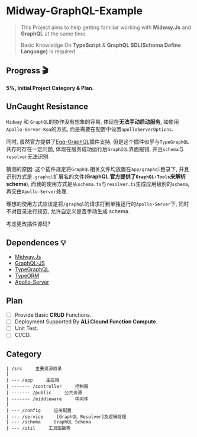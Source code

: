 # Midway-GraphQL-Example

> This Project aims to help getting familiar working with **Midway.Js** and **GraphQL** at the same time.
>
> Basic Knowledge On **TypeScript** & **GraphQL SDL(Schema Define Language)** is required.

## Progress 🎬

**5%, Initial Project Category & Plan.**

## UnCaught Resistance

`Midway` 和 `GraphQL`的协作没有想象的容易, 体现在**无法手动启动服务**, 如使用`Apollo-Server-Koa`的方式, 而是需要在配置中设置`apolloServerOptions`.

同时, 虽然官方提供了[Egg-GraphQL](https://github.com/eggjs/egg-graphql)插件支持, 但是这个插件似乎与`TypeGraphQL`共存时存在一定问题, 体现在服务成功运行后`GraphIQL`界面报错, 并且`schema`与`resolver`无法识别.

猜测的原因: 这个插件规定将`GraphQL`相关文件均放置在`app/graphql`目录下, 并且识别方式是`.graphql`扩展名的文件(**GraphQL 官方提供了`GraphQL-Tools`来解析 schema**), 而我的使用方式是从`schema.ts`与`resolver.ts`生成应用级别的`schema`, 再交由`Apollo-Server`处理.

理想的使用方式应该是将`/graphql`的请求打到单独运行的`Apollo-Server`下, 同时不对目录进行规范, 允许自定义是否手动生成 schema.

考虑更改插件源码?

## Dependences 💡

- [Midway.Js](https://github.com/midwayjs/midway)
- [GraphQL-JS](https://github.com/graphql/graphql-js)
- [TypeGraphQL](https://github.com/MichalLytek/type-graphql)
- [TypeORM](https://github.com/typeorm/typeorm)
- [Apollo-Server](https://github.com/apollographql/apollo-server)

## Plan

- [ ] Provide Basic **CRUD** Functions.
- [ ] Deployment Supported By **ALi Clound Function Compute**.
- [ ] Unit Test.
- [ ] CI/CD.

## Category

```text
| /src     主要资源目录
|
| --- /app     主应用
| ------- /controller     控制器
| ------- /public     公共资源
| ------- /middleware     中间件
|
| --- /config     应用配置
| --- /service     [GraphQL Resolver]及逻辑处理
| --- /schema     GraphQL Schema
| --- /util     工具函数等
```
